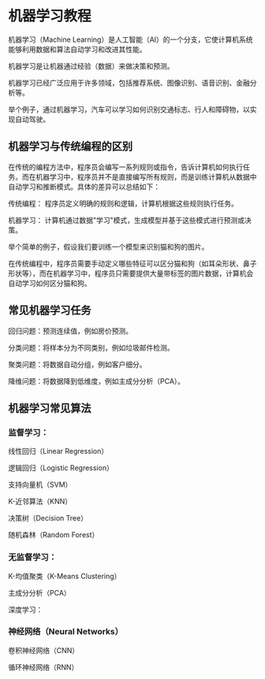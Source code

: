 # 机器学习教程

机器学习（Machine Learning）是人工智能（AI）的一个分支，它使计算机系统能够利用数据和算法自动学习和改进其性能。

机器学习是让机器通过经验（数据）来做决策和预测。

机器学习已经广泛应用于许多领域，包括推荐系统、图像识别、语音识别、金融分析等。

举个例子，通过机器学习，汽车可以学习如何识别交通标志、行人和障碍物，以实现自动驾驶。


## 机器学习与传统编程的区别

在传统的编程方法中，程序员会编写一系列规则或指令，告诉计算机如何执行任务。而在机器学习中，程序员并不是直接编写所有规则，而是训练计算机从数据中自动学习和推断模式。具体的差异可以总结如下：

传统编程： 程序员定义明确的规则和逻辑，计算机根据这些规则执行任务。

机器学习： 计算机通过数据"学习"模式，生成模型并基于这些模式进行预测或决策。

举个简单的例子，假设我们要训练一个模型来识别猫和狗的图片。

在传统编程中，程序员需要手动定义哪些特征可以区分猫和狗（如耳朵形状、鼻子形状等），而在机器学习中，程序员只需要提供大量带标签的图片数据，计算机会自动学习如何区分猫和狗。


## 常见机器学习任务

回归问题：预测连续值，例如房价预测。

分类问题：将样本分为不同类别，例如垃圾邮件检测。

聚类问题：将数据自动分组，例如客户细分。

降维问题：将数据降到低维度，例如主成分分析（PCA）。


## 机器学习常见算法

### 监督学习：

线性回归（Linear Regression）

逻辑回归（Logistic Regression）

支持向量机（SVM）

K-近邻算法（KNN）

决策树（Decision Tree）

随机森林（Random Forest）


### 无监督学习：

K-均值聚类（K-Means Clustering）

主成分分析（PCA）

深度学习：


### 神经网络（Neural Networks）

卷积神经网络（CNN）

循环神经网络（RNN）

